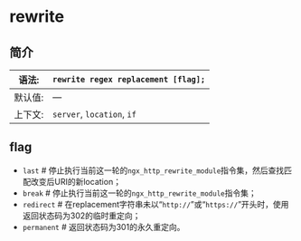 # rewrite

## 简介

| 语法:   | `rewrite regex replacement [flag];` |
| ------- | ----------------------------------- |
| 默认值: | —                                   |
| 上下文: | `server`, `location`, `if`          |

 ## flag

- `last`       # 停止执行当前这一轮的`ngx_http_rewrite_module`指令集，然后查找匹配改变后URI的新location；
- `break`      # 停止执行当前这一轮的`ngx_http_rewrite_module`指令集；
- `redirect`         # 在replacement字符串未以“`http://`”或“`https://`”开头时，使用返回状态码为302的临时重定向；
- `permanent`        # 返回状态码为301的永久重定向。

